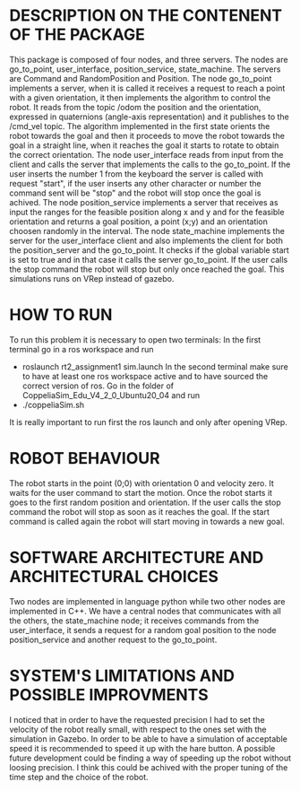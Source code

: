 # DESCRIPTION ON THE CONTENENT OF THE PACKAGE
This package is composed of four nodes, and three servers. The nodes are go_to_point, user_interface, position_service, state_machine. The servers are Command and RandomPosition and Position.
The node go_to_point implements a server, when it is called it receives a request to reach a point with a given orientation, it then implements the algorithm to control the robot. It reads from the topic /odom the position and the orientation, expressed in quaternions (angle-axis representation) and it publishes to the /cmd_vel topic. The algorithm implemented in the first state orients the robot towards the goal and then it proceeds to move the robot towards the goal in a straight line, when it reaches the goal it starts to rotate to obtain the correct orientation.
The node user_interface reads from input from the client and calls the server that implements the calls to the go_to_point. If the user inserts the number 1 from the keyboard the server is called with request "start", if the user inserts any other character or number the command sent will be "stop" and the robot will stop once the goal is achived.
The node position_service implements a server that receives as input the ranges for the feasible position along x and y and for the feasible orientation and returns a goal position, a point (x;y) and an orientation choosen randomly in the interval.
The node state_machine implements the server for the user_interface client and also implements the client for both the position_server and the go_to_point. It checks if the global variable start is set to true and in that case it calls the server go_to_point. If the user calls the stop command the robot will stop but only once reached the goal. 
This simulations runs on VRep instead of gazebo.

# HOW TO RUN
To run this problem it is necessary to open two terminals: 
In the first terminal go in a ros workspace and run
- roslaunch rt2_assignment1 sim.launch
In the second terminal make sure to have at least one ros workspace active and to have sourced the correct version of ros. Go in the folder of CoppeliaSim_Edu_V4_2_0_Ubuntu20_04 and run
- ./coppeliaSim.sh

It is really important to run first the ros launch and only after opening VRep.

# ROBOT BEHAVIOUR
The robot starts in the point (0;0) with orientation 0 and velocity zero. It waits for the user command to start the motion. Once the robot starts it goes to the first random position and orientation. If the user calls the stop command the robot will stop as soon as it reaches the goal. If the start command is called again the robot will start moving in towards a new goal. 

# SOFTWARE ARCHITECTURE AND ARCHITECTURAL CHOICES
Two nodes are implemented in language python while two other nodes are implemented in C++. We have a central nodes that communicates with all the others, the state_machine node; it receives commands from the user_interface, it sends a request for a random goal position to the node position_service and another request to the go_to_point.

# SYSTEM'S LIMITATIONS AND POSSIBLE IMPROVMENTS
I noticed that in order to have the requested precision I had to set the velocity of the robot really small, with respect to the ones set with the simulation in Gazebo. In order to be able to have a simulation of acceptable speed it is recommended to speed it up with the hare button. A possible future development could be finding a way of speeding up the robot without loosing precision. I think this could be achived with the proper tuning of the time step and the choice of the robot. 


